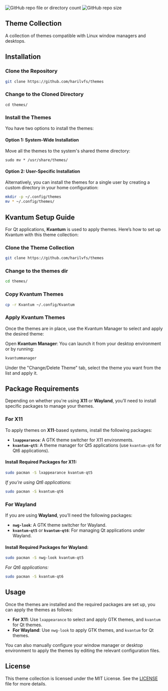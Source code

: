 ![GitHub repo file or directory count](https://img.shields.io/github/directory-file-count/harilvfs/themes?style=for-the-badge)
![GitHub repo size](https://img.shields.io/github/repo-size/harilvfs/themes?style=for-the-badge)

## Theme Collection

A collection of themes compatible with Linux window managers and desktops.

## Installation

### Clone the Repository
```bash
git clone https://github.com/harilvfs/themes
```

### Change to the Cloned Directory
```
cd themes/
```

### Install the Themes

You have two options to install the themes:

#### Option 1: System-Wide Installation
Move all the themes to the system's shared theme directory:
```
sudo mv * /usr/share/themes/
```

#### Option 2: User-Specific Installation
Alternatively, you can install the themes for a single user by creating a custom directory in your home configuration:
```bash
mkdir -p ~/.config/themes
mv * ~/.config/themes/
```

## Kvantum Setup Guide

For Qt applications, **Kvantum** is used to apply themes. Here’s how to set up Kvantum with this theme collection:

### Clone the Theme Collection

```bash
git clone https://github.com/harilvfs/themes
```

### Change to the themes dir

```bash
cd themes/
```

### Copy Kvantum Themes

```bash
cp -r Kvantum ~/.config/Kvantum
```

### Apply Kvantum Themes

Once the themes are in place, use the Kvantum Manager to select and apply the desired theme:

Open **Kvantum Manager**: You can launch it from your desktop environment or by running:

```bash
kvantummanager
```

Under the "Change/Delete Theme" tab, select the theme you want from the list and apply it.

## Package Requirements

Depending on whether you're using **X11** or **Wayland**, you’ll need to install specific packages to manage your themes.

### For X11

To apply themes on **X11**-based systems, install the following packages:

- **`lxappearance`**: A GTK theme switcher for X11 environments.
- **`kvantum-qt5`**: A theme manager for Qt5 applications (use `kvantum-qt6` for Qt6 applications).

#### Install Required Packages for X11:
```bash
sudo pacman -S lxappearance kvantum-qt5
```

*If you’re using Qt6 applications:*
```bash
sudo pacman -S kvantum-qt6
```

### For Wayland

If you are using **Wayland**, you’ll need the following packages:

- **`nwg-look`**: A GTK theme switcher for Wayland.
- **`kvantum-qt5`** or **`kvantum-qt6`**: For managing Qt applications under Wayland.

#### Install Required Packages for Wayland:
```bash
sudo pacman -S nwg-look kvantum-qt5
```

*For Qt6 applications:*
```bash
sudo pacman -S kvantum-qt6
```

## Usage

Once the themes are installed and the required packages are set up, you can apply the themes as follows:

- **For X11**: Use `lxappearance` to select and apply GTK themes, and `kvantum` for Qt themes.
- **For Wayland**: Use `nwg-look` to apply GTK themes, and `kvantum` for Qt themes.

You can also manually configure your window manager or desktop environment to apply the themes by editing the relevant configuration files.

## License

This theme collection is licensed under the MIT License. See the [LICENSE](./LICENSE) file for more details.
